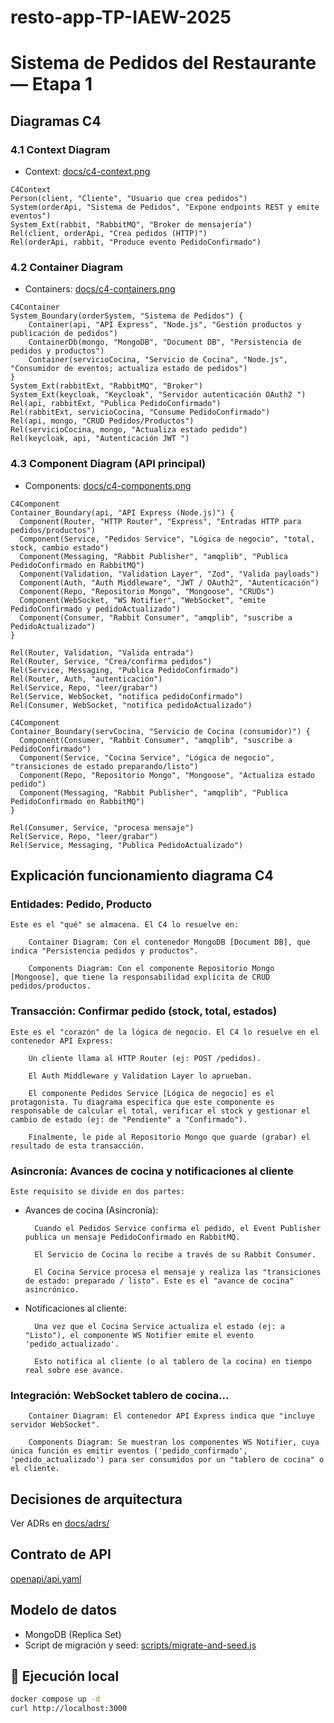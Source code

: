 # resto-app-TP-IAEW-2025
# Sistema de Pedidos del Restaurante — Etapa 1

## Diagramas C4

### 4.1 Context Diagram
- Context: [docs/c4-context.png](docs/c4-context.png)

```mermaid
C4Context
Person(client, "Cliente", "Usuario que crea pedidos")
System(orderApi, "Sistema de Pedidos", "Expone endpoints REST y emite eventos")
System_Ext(rabbit, "RabbitMQ", "Broker de mensajería")
Rel(client, orderApi, "Crea pedidos (HTTP)")
Rel(orderApi, rabbit, "Produce evento PedidoConfirmado")
```
### 4.2 Container Diagram
- Containers: [docs/c4-containers.png](docs/c4-containers.png)

```mermaid
C4Container
System_Boundary(orderSystem, "Sistema de Pedidos") {
	Container(api, "API Express", "Node.js", "Gestión productos y publicación de pedidos")
	ContainerDb(mongo, "MongoDB", "Document DB", "Persistencia de pedidos y productos")
	Container(servicioCocina, "Servicio de Cocina", "Node.js", "Consumidor de eventos; actualiza estado de pedidos")
}
System_Ext(rabbitExt, "RabbitMQ", "Broker")
System_Ext(keycloak, "Keycloak", "Servidor autenticación OAuth2 ")
Rel(api, rabbitExt, "Publica PedidoConfirmado")
Rel(rabbitExt, servicioCocina, "Consume PedidoConfirmado")
Rel(api, mongo, "CRUD Pedidos/Productos")
Rel(servicioCocina, mongo, "Actualiza estado pedido")
Rel(keycloak, api, "Autenticación JWT ")
```

### 4.3 Component Diagram (API principal)
- Components: [docs/c4-components.png](docs/c4-components.png)

```mermaid
C4Component
Container_Boundary(api, "API Express (Node.js)") {
  Component(Router, "HTTP Router", "Express", "Entradas HTTP para pedidos/productos")
  Component(Service, "Pedidos Service", "Lógica de negocio", "total, stock, cambio estado")
  Component(Messaging, "Rabbit Publisher", "amqplib", "Publica PedidoConfirmado en RabbitMQ")
  Component(Validation, "Validation Layer", "Zod", "Valida payloads")
  Component(Auth, "Auth Middleware", "JWT / OAuth2", "Autenticación")
  Component(Repo, "Repositorio Mongo", "Mongoose", "CRUDs")
  Component(WebSocket, "WS Notifier", "WebSocket", "emite PedidoConfirmado y pedidoActualizado")
  Component(Consumer, "Rabbit Consumer", "amqplib", "suscribe a PedidoActualizado")
}

Rel(Router, Validation, "Valida entrada")
Rel(Router, Service, "Crea/confirma pedidos")
Rel(Service, Messaging, "Publica PedidoConfirmado")
Rel(Router, Auth, "autenticación")
Rel(Service, Repo, "leer/grabar")
Rel(Service, WebSocket, "notifica pedidoConfirmado")
Rel(Consumer, WebSocket, "notifica pedidoActualizado")
```

```mermaid
C4Component
Container_Boundary(servCocina, "Servicio de Cocina (consumidor)") {
  Component(Consumer, "Rabbit Consumer", "amqplib", "suscribe a PedidoConfirmado")
  Component(Service, "Cocina Service", "Lógica de negocio", "transiciones de estado preparando/listo")
  Component(Repo, "Repositorio Mongo", "Mongoose", "Actualiza estado pedido")
  Component(Messaging, "Rabbit Publisher", "amqplib", "Publica PedidoConfirmado en RabbitMQ")
}

Rel(Consumer, Service, "procesa mensaje")
Rel(Service, Repo, "leer/grabar")
Rel(Service, Messaging, "Publica PedidoActualizado")
```
## Explicación funcionamiento diagrama C4

### Entidades: Pedido, Producto
    Este es el "qué" se almacena. El C4 lo resuelve en:

        Container Diagram: Con el contenedor MongoDB [Document DB], que indica "Persistencia pedidos y productos".

        Components Diagram: Con el componente Repositorio Mongo [Mongoose], que tiene la responsabilidad explícita de CRUD pedidos/productos.

### Transacción: Confirmar pedido (stock, total, estados)
    Este es el "corazón" de la lógica de negocio. El C4 lo resuelve en el contenedor API Express:

        Un cliente llama al HTTP Router (ej: POST /pedidos).

        El Auth Middleware y Validation Layer lo aprueban.

        El componente Pedidos Service [Lógica de negocio] es el protagonista. Tu diagrama especifica que este componente es responsable de calcular el total, verificar el stock y gestionar el cambio de estado (ej: de "Pendiente" a "Confirmado").

        Finalmente, le pide al Repositorio Mongo que guarde (grabar) el resultado de esta transacción.

### Asincronía: Avances de cocina y notificaciones al cliente
    Este requisito se divide en dos partes:

- Avances de cocina (Asincronía):

        Cuando el Pedidos Service confirma el pedido, el Event Publisher publica un mensaje PedidoConfirmado en RabbitMQ.

        El Servicio de Cocina lo recibe a través de su Rabbit Consumer.

        El Cocina Service procesa el mensaje y realiza las "transiciones de estado: preparado / listo". Este es el "avance de cocina" asincrónico.

- Notificaciones al cliente:

        Una vez que el Cocina Service actualiza el estado (ej: a "Listo"), el componente WS Notifier emite el evento 'pedido_actualizado'.

        Esto notifica al cliente (o al tablero de la cocina) en tiempo real sobre ese avance.

### Integración: WebSocket tablero de cocina...

        Container Diagram: El contenedor API Express indica que "incluye servidor WebSocket".

        Components Diagram: Se muestran los componentes WS Notifier, cuya única función es emitir eventos ('pedido_confirmado', 'pedido_actualizado') para ser consumidos por un "tablero de cocina" o el cliente.



## Decisiones de arquitectura
Ver ADRs en [docs/adrs/](docs/adrs/)

## Contrato de API
[openapi/api.yaml](openapi/api.yaml)

## Modelo de datos
- MongoDB (Replica Set)
- Script de migración y seed: [scripts/migrate-and-seed.js](scripts/migrate-and-seed.js)

## 🐳 Ejecución local
```bash
docker compose up -d
curl http://localhost:3000  
